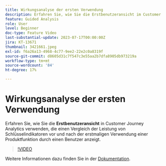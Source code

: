 ```yaml
---
title: Wirkungsanalyse der ersten Verwendung
description: Erfahren Sie, wie Sie die Erstbenutzeransicht im Customer Journey Analytics verwenden, die einen Vergleich der Leistung von Schlüsselindikatoren anzeigt, bevor und nachdem ein Benutzer eine Produktfunktion zum ersten Mal verwendet hat.
feature: Guided Analysis
role: User
level: Beginner
doc-type: Feature Video
last-substantial-update: 2023-07-17T00:00:00Z
jira: KT-13671
thumbnail: 3421661.jpeg
exl-id: f6a26a13-4968-4c77-9ee2-22e2c0a8319f
source-git-commit: d8605d31c7f547c3e55aa2b7dfa8905db973219a
workflow-type: tm+mt
source-wordcount: '84'
ht-degree: 17%

---
```


# Wirkungsanalyse der ersten Verwendung

Erfahren Sie, wie Sie die **Erstbenutzeransicht** in Customer Journey Analytics verwenden, die einen Vergleich der Leistung von Schlüsselindikatoren vor und nach der erstmaligen Verwendung einer Produktfunktion durch einen Benutzer anzeigt.

>[!VIDEO](https://video.tv.adobe.com/v/3421661/?learn=on)

Weitere Informationen dazu finden Sie in der [Dokumentation](https://experienceleague.adobe.com/docs/analytics-platform/using/guided-analysis/impact/first-use.html).
